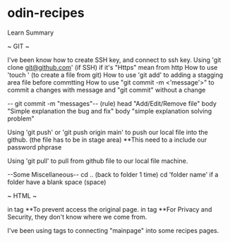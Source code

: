 # odin-recipes

Learn Summary

~ GIT ~

I've been know how to create SSH key, and connect to ssh key.
Using 'git clone git@github.com' (if SSH) if it's "Https" mean from http
How to use 'touch <file>' (to create a file from git)
How to use 'git add' to adding a stagging area file before commtting
How to use "git commit -m <'message'>" to commit a changes with message and "git commit" without a change

-- git commit -m "messages"-- (rule)
head "Add/Edit/Remove file"
body "Simple explanation the bug and fix"
body "simple explanation solving problem"

Using 'git push' or 'git push origin main' to push our local file into the github. (the file has to be in stage area) **This need to a include our password phprase

Using 'git pull' to pull from github file to our local file machine.

--Some Miscellaneous--
cd .. (back to folder 1 time)
cd 'folder name' if a folder have a blank space (space)


~ HTML ~

in tag <a href="" rel="noopener"> </a> **To prevent access the original page.
in tag <a href="" rel="noreferrer"></a> **For Privacy and Security, they don't know where we come from.

I've been using <a> tags to connecting "mainpage" into some recipes pages.